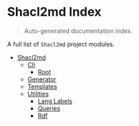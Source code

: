 # Shacl2md Index

> Auto-generated documentation index.

A full list of `Shacl2md` project modules.

- [Shacl2md](shacl2md/index.md#shacl2md)
    - [Cli](shacl2md/cli/index.md#cli)
        - [Root](shacl2md/cli/root.md#root)
    - [Generator](shacl2md/generator.md#generator)
    - [Templates](shacl2md/templates/index.md#templates)
    - [Utilities](shacl2md/utilities/index.md#utilities)
        - [Lang Labels](shacl2md/utilities/lang_labels.md#lang-labels)
        - [Queries](shacl2md/utilities/queries.md#queries)
        - [Rdf](shacl2md/utilities/rdf.md#rdf)
